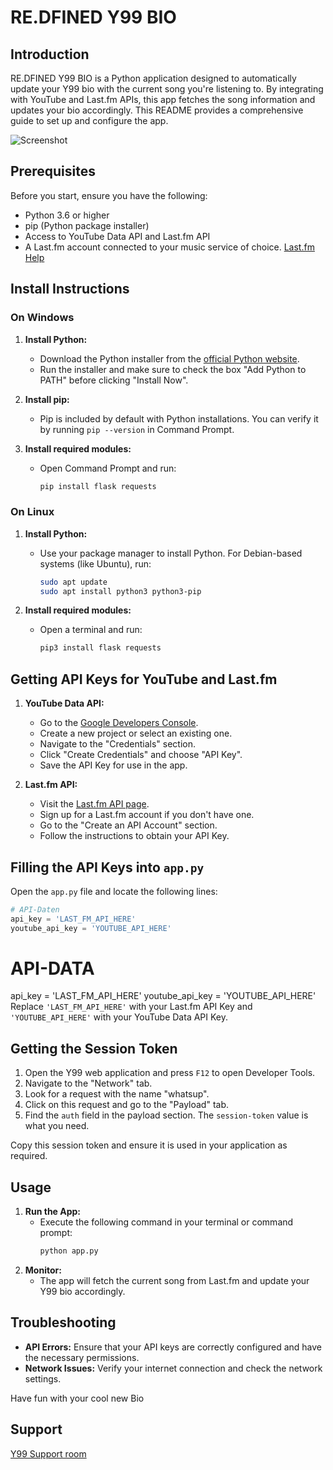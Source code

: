 # RE.DFINED Y99 BIO

## Introduction

RE.DFINED Y99 BIO is a Python application designed to automatically update your Y99 bio with the current song you're listening to. By integrating with YouTube and Last.fm APIs, this app fetches the song information and updates your bio accordingly. This README provides a comprehensive guide to set up and configure the app.

![Screenshot](https://cloud.re.dfined.net/apps/files_sharing/publicpreview/djx4sAHMWjDtZ9E?file=/&fileId=2027&x=1922&y=954&a=true&etag=7aa16d84df42096c6e2a54bdb477bb26)

## Prerequisites

Before you start, ensure you have the following:
- Python 3.6 or higher
- pip (Python package installer)
- Access to YouTube Data API and Last.fm API
- A Last.fm account connected to your music service of choice. [Last.fm Help](https://www.last.fm/about/trackmymusic)

## Install Instructions

### On Windows

1. **Install Python:**
   - Download the Python installer from the [official Python website](https://www.python.org/downloads/).
   - Run the installer and make sure to check the box "Add Python to PATH" before clicking "Install Now".

2. **Install pip:**
   - Pip is included by default with Python installations. You can verify it by running `pip --version` in Command Prompt.

3. **Install required modules:**
   - Open Command Prompt and run:
     ```bash
     pip install flask requests
     ```

### On Linux

1. **Install Python:**
   - Use your package manager to install Python. For Debian-based systems (like Ubuntu), run:
     ```bash
     sudo apt update
     sudo apt install python3 python3-pip
     ```

2. **Install required modules:**
   - Open a terminal and run:
     ```bash
     pip3 install flask requests
     ```

## Getting API Keys for YouTube and Last.fm

1. **YouTube Data API:**
   - Go to the [Google Developers Console](https://console.cloud.google.com/apis/api/youtube.googleapis.com/).
   - Create a new project or select an existing one.
   - Navigate to the "Credentials" section.
   - Click "Create Credentials" and choose "API Key".
   - Save the API Key for use in the app.

2. **Last.fm API:**
   - Visit the [Last.fm API page](https://www.last.fm/api/).
   - Sign up for a Last.fm account if you don't have one.
   - Go to the "Create an API Account" section.
   - Follow the instructions to obtain your API Key.

## Filling the API Keys into `app.py`

Open the `app.py` file and locate the following lines:

```python
# API-Daten
api_key = 'LAST_FM_API_HERE'
youtube_api_key = 'YOUTUBE_API_HERE'
```

# API-DATA
api_key = 'LAST_FM_API_HERE'
youtube_api_key = 'YOUTUBE_API_HERE'
Replace `'LAST_FM_API_HERE'` with your Last.fm API Key and `'YOUTUBE_API_HERE'` with your YouTube Data API Key.

## Getting the Session Token

1. Open the Y99 web application and press `F12` to open Developer Tools.
2. Navigate to the "Network" tab.
3. Look for a request with the name "whatsup".
4. Click on this request and go to the "Payload" tab.
5. Find the `auth` field in the payload section. The `session-token` value is what you need.

Copy this session token and ensure it is used in your application as required.

## Usage

1. **Run the App:**
   - Execute the following command in your terminal or command prompt:
     ```bash
     python app.py
     ```
2. **Monitor:**
   - The app will fetch the current song from Last.fm and update your Y99 bio accordingly.

## Troubleshooting

- **API Errors:** Ensure that your API keys are correctly configured and have the necessary permissions.
- **Network Issues:** Verify your internet connection and check the network settings.

Have fun with your cool new Bio
## Support

[Y99 Support room](https://y99.in/r/1808532)

